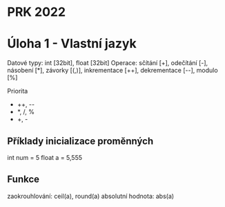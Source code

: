 # PRK 2022

# Úloha 1 - Vlastní jazyk

Datové typy: int [32bit], float [32bit]
Operace: sčítání [+], odečítání [-], násobení [*], závorky [(,)], inkrementace [++], dekrementace [--], modulo [%]

Priorita
* ++, --
* *, /, %
* +, -

## Příklady inicializace proměnných
int num = 5
float a = 5,555

## Funkce
zaokrouhlování: ceil(a), round(a)
absolutní hodnota: abs(a)
